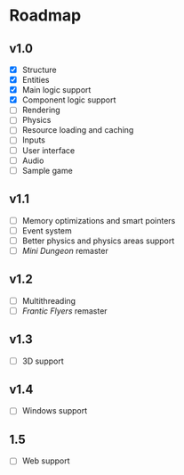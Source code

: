 # Roadmap

## v1.0

- [x] Structure
- [x] Entities
- [x] Main logic support
- [x] Component logic support
- [ ] Rendering
- [ ] Physics
- [ ] Resource loading and caching
- [ ] Inputs
- [ ] User interface
- [ ] Audio
- [ ] Sample game

## v1.1

- [ ] Memory optimizations and smart pointers
- [ ] Event system
- [ ] Better physics and physics areas support
- [ ] _Mini Dungeon_ remaster

## v1.2

- [ ] Multithreading
- [ ] _Frantic Flyers_ remaster

## v1.3

- [ ] 3D support

## v1.4

- [ ] Windows support

## 1.5

- [ ] Web support
